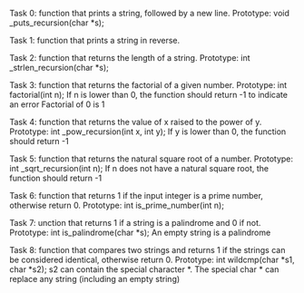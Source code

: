Task 0: function that prints a string, followed by a new line.
Prototype: void _puts_recursion(char *s);


Task 1: function that prints a string in reverse.


Task 2: function that returns the length of a string.
Prototype: int _strlen_recursion(char *s); 


Task 3: function that returns the factorial of a given number.
Prototype: int factorial(int n);
If n is lower than 0, the function should return -1 to indicate an error
Factorial of 0 is 1



Task 4: function that returns the value of x raised to the power of y.
Prototype: int _pow_recursion(int x, int y);
If y is lower than 0, the function should return -1 




Task 5: function that returns the natural square root of a number.
Prototype: int _sqrt_recursion(int n);
If n does not have a natural square root, the function should return -1



Task 6: function that returns 1 if the input integer is a prime number, otherwise return 0.
Prototype: int is_prime_number(int n);



Task 7: unction that returns 1 if a string is a palindrome and 0 if not.
Prototype: int is_palindrome(char *s);
An empty string is a palindrome




Task 8: function that compares two strings and returns 1 if the strings can be considered identical, otherwise return 0.
Prototype: int wildcmp(char *s1, char *s2);
s2 can contain the special character *.
The special char * can replace any string (including an empty string)

